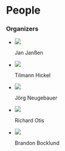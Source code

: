 # People

### Organizers

<ul class="person_list">
    <li class="person"> <img class="person_image" src="../janssen.jpg"><p>Jan Janßen</p></li>
    <li class="person"> <img class="person_image" src="../hickel.jpg"><p>Tilmann Hickel</p></li>
    <li class="person"> <img class="person_image" src="../neugebauer.jpg"><p>Jörg Neugebauer</p></li>
    <li class="person"> <img class="person_image" src="../otis.jpg"><p>Richard Otis</p></li>
    <li class="person"> <img class="person_image" src="../bocklund.jpg"><p>Brandon Bocklund</p></li>
</ul>
